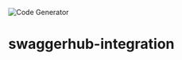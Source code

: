 ![Code Generator](https://github.com/ProValdi/swaggerhub-integration-server/actions/workflows/swagger_gen.yaml/badge.svg)

# swaggerhub-integration
